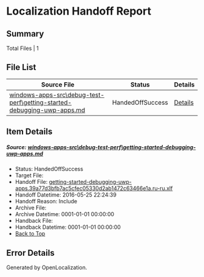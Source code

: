 # <a name='report-top'></a> Localization Handoff Report

## Summary
 Total Files | 1

## File List
 Source File | Status | Details 
 ----------- | ------ | ------- 
 [windows-apps-src\debug-test-perf\getting-started-debugging-uwp-apps.md](https://github.com/Microsoft/windows-apps/blob/34f47c4f658024e607b3f14a480bd9ff1121ec20/windows-apps-src/debug-test-perf/getting-started-debugging-uwp-apps.md) | HandedOffSuccess | [Details](#cc4e5c49dcc36193d4d8b1bc835e2caceeaff6951918)

## Item Details
##### <a name='cc4e5c49dcc36193d4d8b1bc835e2caceeaff6951918'></a> Source: [windows-apps-src\debug-test-perf\getting-started-debugging-uwp-apps.md](https://github.com/Microsoft/windows-apps/blob/34f47c4f658024e607b3f14a480bd9ff1121ec20/windows-apps-src/debug-test-perf/getting-started-debugging-uwp-apps.md)
* Status: HandedOffSuccess
* Target File: 
* Handoff File: [getting-started-debugging-uwp-apps.39a77d3bfb7ac5cfec05330d2ab1472c63466e1a.ru-ru.xlf](https://github.com/Microsoft/WDG.handoff/blob/1bc9898ef21f9ca072cd0b6e8dcc3918face4be9/ol-handoff/Microsoft/windows-apps.ru-ru/master/getting-started-debugging-uwp-apps.39a77d3bfb7ac5cfec05330d2ab1472c63466e1a.ru-ru.xlf)
* Handoff Datetime: 2016-05-25 22:24:39
* Handoff Reason: Include
* Archive File: 
* Archive Datetime: 0001-01-01 00:00:00
* Handback File: 
* Handback Datetime: 0001-01-01 00:00:00
* [Back to Top](#report-top)


## Error Details

Generated by OpenLocalization.

